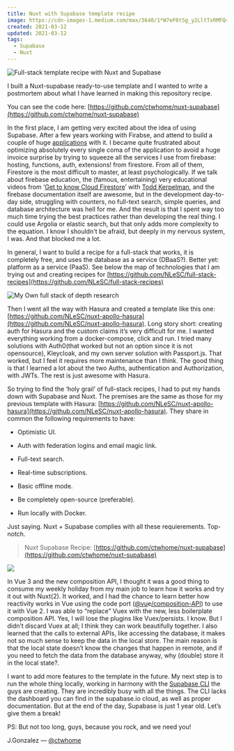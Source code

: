 ```yaml
---
title: Nuxt with Supabase template recipe
image: https://cdn-images-1.medium.com/max/3640/1*W7eF0tSg_y2LltTxRMFQ4A.png
created: 2021-03-12
updated: 2021-03-12
tags: 
  - Supabase 
  - Nuxt
---
```


![Full-stack template recipe with Nuxt and Supabase](https://cdn-images-1.medium.com/max/3640/1*W7eF0tSg_y2LltTxRMFQ4A.png)

I built a Nuxt-supabase ready-to-use template and I wanted to write a postmortem about what I have learned in making this repository recipe.

You can see the code here: [https://github.com/ctwhome/nuxt-supabase](https://github.com/ctwhome/nuxt-supabase)

In the first place, I am getting very excited about the idea of using Supabase. After a few years working with Firabse, and attend to build a couple of huge [applications](http://ideasdiamond.com) with it. I became quite frustrated about optimizing absolutely every single coma of the application to avoid a huge invoice surprise by trying to squeeze all the services I use from firebase: hosting, functions, auth, extensions! from firestore. From all of them, Firestore is the most difficult to master, at least psychologically. If we talk about firebase education, the (famous, entertaining) very educational videos from ‘[Get to know Cloud Firestore](https://www.youtube.com/watch?v=v_hR4K4auoQ&list=PLl-K7zZEsYLluG5MCVEzXAQ7ACZBCuZgZ)’ with [Todd Kerpelman](undefined), and the firebase documentation itself are awesome, but in the development day-to-day side, struggling with counters, no full-text search, simple queries, and database architecture was hell for me. And the result is that I spent way too much time trying the best practices rather than developing the real thing. I could use Argolia or elastic search, but that only adds more complexity to the equation. I know I shouldn't be afraid, but deeply in my nervous system, I was. And that blocked me a lot.

In general, I want to build a recipe for a full-stack that works, it is completely free, and uses the database as a service (DBaaS?). Better yet: platform as a service (PaaS). See below the map of technologies that I am trying out and creating recipes for [https://github.com/NLeSC/full-stack-recipes](https://github.com/NLeSC/full-stack-recipes)

![My Own full stack of depth research](https://cdn-images-1.medium.com/max/9848/1*iTLJzfq-qpHsf7QnaJepFA.png)

Then I went all the way with Hasura and created a template like this one: [https://github.com/NLeSC/nuxt-apollo-hasura](https://github.com/NLeSC/nuxt-apollo-hasura). Long story short: creating auth for Hasura and the custom claims it’s very difficult for me. I wanted everything working from a docker-compose, click and run. I tried many solutions with Auth0(that worked but not an option since it is not opensource), Kleycloak, and my own server solution with Passport.js. That worked, but I feel it requires more maintenance than I think. The good thing is that I learned a lot about the two Auths, authentication and Authorization, with JWTs. The rest is just awesome with Hasura.

So trying to find the ‘holy grail’ of full-stack recipes, I had to put my hands down with Supabase and Nuxt. The premises are the same as those for my previous template with Hasura: [https://github.com/NLeSC/nuxt-apollo-hasura](https://github.com/NLeSC/nuxt-apollo-hasura). They share in common the following requirements to have:

* Optimistic UI.

* Auth with federation logins and email magic link.

* Full-text search.

* Real-time subscriptions.

* Basic offline mode.

* Be completely open-source (preferable).

* Run locally with Docker.

Just saying. Nuxt + Supabase complies with all these requierements. Top-notch.
>  Nuxt Supabase Recipe: [https://github.com/ctwhome/nuxt-supabase](https://github.com/ctwhome/nuxt-supabase)

![](https://cdn-images-1.medium.com/max/2000/0*hADHoOaaivxwSvbW.png)

In Vue 3 and the new composition API, I thought it was a good thing to consume my weekly holiday from my main job to learn how it works and try it out with Nuxt(2). It worked, and I had the chance to learn better how reactivity works in Vue using the code port ([@vu](http://twitter.com/vuw/composition-api)e[/composition-API](http://twitter.com/vuw/composition-api)) to use it with Vue 2. I was able to “replace” Vuex with the new, less boilerplate composition API. Yes, I will lose the plugins like Vuex/persists. I know. But I didn’t discard Vuex at all; I think they can work beautifully together. I also learned that the calls to external APIs, like accessing the database, it makes not so much sense to keep the data in the local store. The main reason is that the local state doesn’t know the changes that happen in remote, and if you need to fetch the data from the database anyway, why (double) store it in the local state?.

I want to add more features to the template in the future. My next step is to run the whole thing locally, working in harmony with the [Supabase CLI](https://github.com/supabase/cli) the guys are creating. They are incredibly busy with all the things. The CLI lacks the dashboard you can find in the supabase.io cloud, as well as proper documentation. But at the end of the day, Supabase is just 1 year old. Let’s give them a break!

PS: But not too long, guys, because you rock, and we need you!

J.Gonzalez — [@ctwhome](http://twitter.com/ctwhome)
